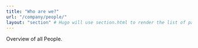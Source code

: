 ```yaml
---
title: "Who are we?"
url: "/company/people/"
layout: "section" # Hugo will use section.html to render the list of pages
---
```


Overview of all People.
